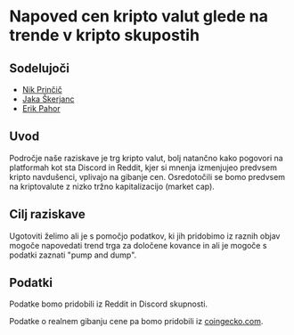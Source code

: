 # Napoved cen kripto valut glede na trende v kripto skupostih

## Sodelujoči

-   [Nik Prinčič](https://github.com/nikp00)
-   [Jaka Škerjanc](https://github.com/jky-btw)
-   [Erik Pahor](https://github.com/MuteMuty)

## Uvod

Področje naše raziskave je trg kripto valut, bolj natančno kako pogovori na platformah kot sta Discord in Reddit, kjer si mnenja izmenjujeo predvsem kripto navdušenci, vplivajo na gibanje cen. Osredotočili se bomo predvsem na kriptovalute z nizko tržno kapitalizacijo (market cap).

## Cilj raziskave

Ugotoviti želimo ali je s pomočjo podatkov, ki jih pridobimo iz raznih objav mogoče napovedati trend trga za določene kovance in ali je mogoče s podatki zaznati "pump and dump". 

## Podatki

Podatke bomo pridobili iz Reddit in Discord skupnosti. 

Podatke o realnem gibanju cene pa bomo pridobili iz [coingecko.com](https://www.coingecko.com/en/api).
